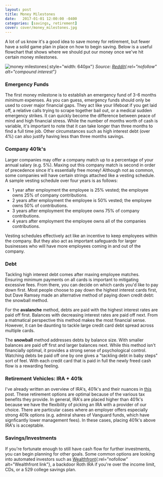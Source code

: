 ```yaml
---
layout: post
title: Money Milestones
date:   2017-01-01 12:00:00 -0400
categories: [savings, retirement]
cover: cover/money_milestones.jpg
---
```

A lot of us know it's a good idea to save money for retirement, but fewer have a solid game plan in place on how to begin saving. Below is a useful flowchart that shows where we should put our money once we've hit certain money milestones.

![money milestones](/assets/blog/money_milestones.png){:style="width: 640px"}
*Source: [Reddit](https://i.imgur.com/fb7Dtmh.png){:rel="nofollow" alt="compound interest"}*

### Emergency Funds
The first money milestone is to establish an emergency fund of 3-6 months *minimum* expenses. As you can guess, emergency funds should only be used to cover major financial gaps. They act like your lifeboat if you get laid off, a relative calls trying to scrape together bail out, or a medical sudden emergency strikes. It can quickly become the difference between peace of mind and high financial stress. While the number of months worth of cash is variable, it's important to note that it can take longer than three months to find a full time job. Other circumstances such as high interest debt (over 4%) can also justify having less than three months savings.

### Company 401k's
Larger companies may offer a company match up to a percentage of your annual salary (e.g. 5%). Maxing out this company match is second in order of precedence since it's essentially free money! Although not as common, some companies will have certain strings attached like a vesting schedule. A sample vesting schedule over four years is as follows:

- 1 year after employment the employee is 25% vested; the employee owns 25% of company contributions.
- 2 years after employment the employee is 50% vested; the employee owns 50% of contributions.
- 3 years after employment the employee owns 75% of company contributions.
- 4 years after employment the employee owns all of the companies contributions.

Vesting schedules effectively act like an incentive to keep employees within the company. But they also act as important safeguards for larger businesses who will have more employees coming in and out of the company.

### Debt
Tackling high interest debt comes after maxing employee matches. Ensuring minimum payments on all cards is important to mitigating excessive fees. From there, you can decide on which cards you'd like to pay down first. Most people choose to pay down the highest interest cards first, but Dave Ramsey made an alternative method of paying down credit debt: the snowball method.

For the **avalanche** method, debts are paid with the highest interest rates are paid off first. Balances with decreasing interest rates are paid off next. From a matmatical perspective this method makes the most financial sense. However, it can be daunting to tackle large credit card debt spread across multiple cards.

The **snowball** method addresses debts by balance size. With smaller balances are paid off first and larger balances next. While this method isn't financially optimal, it provides a strong sense of psychological control. Watching debts be paid off one by one gives a "tackling debt in baby steps" sort of feel. With each credit card that is paid in full the newly freed cash flow is a rewarding feeling.

### Retirement Vehicles: IRA + 401k
I've already written an overview of IRA's, 401k's and their nuances in [this](http://brunchbucks.com/retirement/2016/12/17/roth-vs-traditional.html) post. These retirement options are optimal because of the various tax benefits they provide. In general, IRA's are placed higher than 401k's because we have the flexibility of picking an IRA with a provider of our choice. There are particular cases where an employer offers especially strong 401k options (e.g. admiral shares of Vanguard funds, which have signficantly lower management fees). In these cases, placing 401k's above IRA's is acceptable.

### Savings/Investments
If you're fortunate enough to still have cash flow for further investments, you can begin planning for other goals. Some common options are looking into automated investors such as [Wealthfront](http://wlth.fr/1Hgmvnr){:rel="nofollow" alt="Wealthfront link"}, a backdoor Roth IRA if you're over the income limit, CDs, or a 529 college savings plan.
